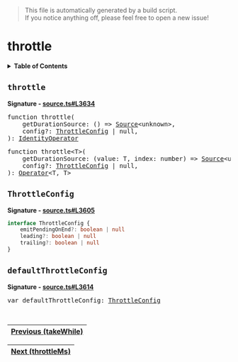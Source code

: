 > This file is automatically generated by a build script.<br>If you notice anything off, please feel free to open a new issue!

# throttle

<details><summary><b>Table of Contents</b></summary>

1. [<code>throttle</code>](#throttle)
   1. [<code>ThrottleConfig</code>](#ThrottleConfig)
   2. [<code>defaultThrottleConfig</code>](#defaultThrottleConfig)</details>

## <a name="throttle"></a><code>throttle</code>

<b>Signature - [source.ts#L3634](..\/..\/packages\/core\/src\/source.ts#L3634)</b>

<pre>function throttle(<br>    getDurationSource: () =&gt; <a href="../03-api-source/00-Source.md#Source-Interface">Source</a>&lt;unknown&gt;,<br>    config?: <a href="#ThrottleConfig">ThrottleConfig</a> | null,<br>): <a href="001-IdentityOperator.md#IdentityOperator">IdentityOperator</a></pre>

<pre>function throttle&lt;T&gt;(<br>    getDurationSource: (value: T, index: number) =&gt; <a href="../03-api-source/00-Source.md#Source-Interface">Source</a>&lt;unknown&gt;,<br>    config?: <a href="#ThrottleConfig">ThrottleConfig</a> | null,<br>): <a href="000-Operator.md#Operator">Operator</a>&lt;T, T&gt;</pre>

## <a name="ThrottleConfig"></a><code>ThrottleConfig</code>

<b>Signature - [source.ts#L3605](..\/..\/packages\/core\/src\/source.ts#L3605)</b>

```ts
interface ThrottleConfig {
    emitPendingOnEnd?: boolean | null
    leading?: boolean | null
    trailing?: boolean | null
}
```

## <a name="defaultThrottleConfig"></a><code>defaultThrottleConfig</code>

<b>Signature - [source.ts#L3614](..\/..\/packages\/core\/src\/source.ts#L3614)</b>

<pre>var defaultThrottleConfig: <a href="#ThrottleConfig">ThrottleConfig</a></pre><br>

| [Previous \(takeWhile\)](091-takeWhile.md#readme) |
| --- |

<div align="right">

| [Next \(throttleMs\)](093-throttleMs.md#readme) |
| --- |
</div>
